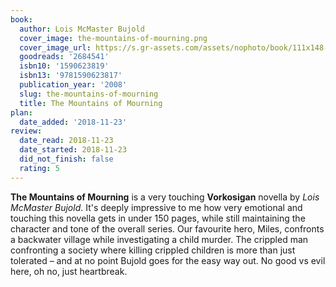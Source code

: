 ```yaml
---
book:
  author: Lois McMaster Bujold
  cover_image: the-mountains-of-mourning.png
  cover_image_url: https://s.gr-assets.com/assets/nophoto/book/111x148-bcc042a9c91a29c1d680899eff700a03.png
  goodreads: '2684541'
  isbn10: '1590623819'
  isbn13: '9781590623817'
  publication_year: '2008'
  slug: the-mountains-of-mourning
  title: The Mountains of Mourning
plan:
  date_added: '2018-11-23'
review:
  date_read: 2018-11-23
  date_started: 2018-11-23
  did_not_finish: false
  rating: 5
---
```


**The Mountains of Mourning** is a very touching **Vorkosigan** novella by *Lois McMaster Bujold*. It's deeply impressive to me how very emotional and touching this novella gets in under 150 pages, while still maintaining the character and tone of the overall series. Our favourite hero, Miles, confronts a backwater village while investigating a child murder. The crippled man confronting a society where killing crippled children is more than just tolerated – and at no point Bujold goes for the easy way out. No good vs evil here, oh no, just heartbreak.
